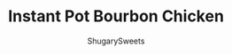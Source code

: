 ---
layout: ../../layouts/MarkdownPostLayout.astro
title: Instant Pot Bourbon Chicken
author: ShugarySweets
pubDate: 2019-01-27
description: "From start to finish, this easy Instant Pot Bourbon Chicken Recipe is ready in under 30 minutes! Packed with flavor, its faster than going to the mall to pick up a plate of this dish!"
image_url: https://www.shugarysweets.com/wp-content/uploads/2019/01/instant-pot-bourbon-chicken-2.jpg
tags: ["Main Dish","American"]
calories: 375
protein: 38
carbohydrates: 31
fats: 12
fiber: 0
ingredients: ["2 pounds boneless, skinless chicken thighs (or breasts)","1/2 cup apple juice","1/2 cup chicken broth","1/4 cup soy sauce","1/2 cup light brown sugar","1/4 cup ketchup","2 Tablespoons honey","1/2 teaspoon crushed red pepper flakes","4 cloves garlic, pressed","1/2 teaspoon ginger","3 Tablespoons cornstarch","3 Tablespoons water","3 green onions, sliced"]
serves: 6
time: "25 minutes"
prepTime: "5 minutes"
instructions: ["In the bottom of your instant pot, start adding your ingredients. Apple juice, broth, soy sauce, brown sugar, ketchup, honey, crushed red pepper flakes, fresh garlic, and ginger. Use a whisk and mix it really good. Place your fresh or frozen chicken into the instant pot, making sure if's coated in the bourbon mixture.","Secure the lid to your pressure cooker, and turn the release valve on top to sealing. Turn on the Instant Pot and press manual (or pressure cook) on high. Set the timer for 12 minutes (or 18 minutes if using frozen chicken). ","Allow the pressure to build and cook. While it's cooking, mix your cornstarch and cold water in a small bowl until combined. Set aside.","Once the chicken is done cooking, allow it to naturally release for 5 minutes. Then do a quick release.","Remove your chicken from the instant pot and place it on a cutting board. Dice into bite sized pieces.","Turn your pressure cooker to saute and slowly add in the cornstarch mixture. Using your whisk, mix continuously until thickened. This takes about two minutes! Turn pressure cooker off and return chicken to the sauce. Top with green onions and enjoy!"]
nutrition: ["375 calories","31 grams carbohydrates","185 milligrams cholesterol","12 grams fat","0 grams fiber","38 grams protein","4 grams saturated fat","1027 milligrams sodium","25 grams sugar","0 grams trans fat","8 grams unsaturated fat"]
---